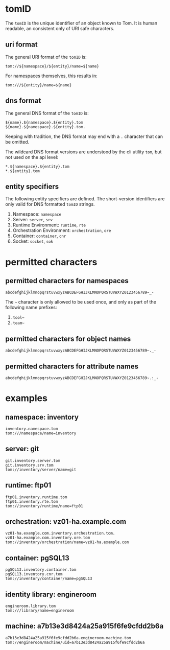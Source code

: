 # tomID

The `tomID` is the unique identifier of an object known to Tom. It is human
readable, an consistent only of URI safe characters.

## uri format

The general URI format of the `tomID` is:

```
tom://${namespace}/${entity}/name=${name}
```

For namespaces themselves, this results in:

```
tom:///${entity}/name=${name}
```


## dns format

The general DNS format of the `tomID` is:

```
${name}.${namespace}.${entity}.tom
${name}.${namespace}.${entity}.tom.
```

Keeping with tradition, the DNS format may end with a `.` character that can
be omitted.

The wildcard DNS format versions are understood by the cli utility `tom`,
but not used on the api level:

```
*.${namespace}.${entity}.tom
*.${entity}.tom
```

## entity specifiers

The following entity specifiers are defined. The short-version identifiers
are only valid for DNS formatted `tomID` strings.

1. Namespace: `namespace`
2. Server: `server`, `srv`
3. Runtime Environment: `runtime`, `rte`
4. Orchestration Environment: `orchestration`, `ore`
5. Container: `container`, `cnr`
6. Socket: `socket`, `sok`

# permitted characters

## permitted characters for namespaces

```
abcdefghijklmnopqrstuvwxyzABCDEFGHIJKLMNOPQRSTUVWXYZ0123456789~_-
```

The `~` character is only allowed to be used once, and only as part of the
following name prefixes:

1. `tool~`
2. `team~`

## permitted characters for object names

```
abcdefghijklmnopqrstuvwxyzABCDEFGHIJKLMNOPQRSTUVWXYZ0123456789~._-
```

## permitted characters for attribute names

```
abcdefghijklmnopqrstuvwxyzABCDEFGHIJKLMNOPQRSTUVWXYZ0123456789~.:_-
```

# examples

## namespace: inventory

```
inventory.namespace.tom
tom:///namespace/name=inventory
```

## server: git

```
git.inventory.server.tom
git.inventory.srv.tom
tom://inventory/server/name=git
```

## runtime: ftp01

```
ftp01.inventory.runtime.tom
ftp01.inventory.rte.tom
tom://inventory/runtime/name=ftp01
```

## orchestration: vz01-ha.example.com

```
vz01-ha.example.com.inventory.orchestration.tom.
vz01-ha.example.com.inventory.ore.tom
tom://inventory/orchestration/name=vz01-ha.example.com
```

## container: pgSQL13

```
pgSQL13.inventory.container.tom
pgSQL13.inventory.cnr.tom
tom://inventory/container/name=pgSQL13
```

## identity library: engineroom

```
engineroom.library.tom
tom:///library/name=engineroom
```

## machine: a7b13e3d8424a25a915f6fe9cfdd2b6a

```
a7b13e3d8424a25a915f6fe9cfdd2b6a.engineroom.machine.tom
tom://engineroom/machine/uid=a7b13e3d8424a25a915f6fe9cfdd2b6a
```
